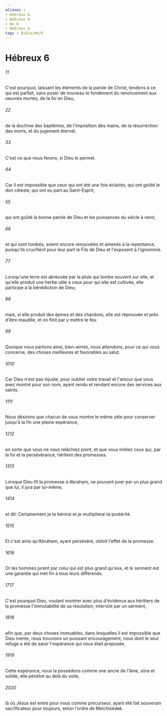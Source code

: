 ```yaml
---
aliases : 
- Hébreux 6
- Hébreux 6
- He 6
- Hebrews 6
tags : Bible/He/6
---
```


# Hébreux 6

###### 11
C'est pourquoi, laissant les éléments de la parole de Christ, tendons à ce qui est parfait, sans poser de nouveau le fondement du renoncement aux oeuvres mortes, de la foi en Dieu,
###### 22
de la doctrine des baptêmes, de l'imposition des mains, de la résurrection des morts, et du jugement éternel.
###### 33
C'est ce que nous ferons, si Dieu le permet.
###### 44
Car il est impossible que ceux qui ont été une fois éclairés, qui ont goûté le don céleste, qui ont eu part au Saint-Esprit,
###### 55
qui ont goûté la bonne parole de Dieu et les puissances du siècle à venir,
###### 66
et qui sont tombés, soient encore renouvelés et amenés à la repentance, puisqu'ils crucifient pour leur part le Fils de Dieu et l'exposent à l'ignominie.
###### 77
Lorsqu'une terre est abreuvée par la pluie qui tombe souvent sur elle, et qu'elle produit une herbe utile à ceux pour qui elle est cultivée, elle participe à la bénédiction de Dieu;
###### 88
mais, si elle produit des épines et des chardons, elle est réprouvée et près d'être maudite, et on finit par y mettre le feu.
###### 99
Quoique nous parlions ainsi, bien-aimés, nous attendons, pour ce qui vous concerne, des choses meilleures et favorables au salut.
###### 1010
Car Dieu n'est pas injuste, pour oublier votre travail et l'amour que vous avez montré pour son nom, ayant rendu et rendant encore des services aux saints.
###### 1111
Nous désirons que chacun de vous montre le même zèle pour conserver jusqu'à la fin une pleine espérance,
###### 1212
en sorte que vous ne vous relâchiez point, et que vous imitiez ceux qui, par la foi et la persévérance, héritent des promesses.
###### 1313
Lorsque Dieu fit la promesse à Abraham, ne pouvant jurer par un plus grand que lui, il jura par lui-même,
###### 1414
et dit: Certainement je te bénirai et je multiplierai ta postérité.
###### 1515
Et c'est ainsi qu'Abraham, ayant persévéré, obtint l'effet de la promesse.
###### 1616
Or les hommes jurent par celui qui est plus grand qu'eux, et le serment est une garantie qui met fin à tous leurs différends.
###### 1717
C'est pourquoi Dieu, voulant montrer avec plus d'évidence aux héritiers de la promesse l'immutabilité de sa résolution, intervint par un serment,
###### 1818
afin que, par deux choses immuables, dans lesquelles il est impossible que Dieu mente, nous trouvions un puissant encouragement, nous dont le seul refuge a été de saisir l'espérance qui nous était proposée.
###### 1919
Cette espérance, nous la possédons comme une ancre de l'âme, sûre et solide; elle pénètre au delà du voile,
###### 2020
là où Jésus est entré pour nous comme précurseur, ayant été fait souverain sacrificateur pour toujours, selon l'ordre de Melchisédek.
